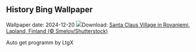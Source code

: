 ## History Bing Wallpaper
Wallpaper date: 2024-12-20
![](https://www.bing.com/th?id=OHR.SantaClausVillage_EN-IN8131344842_UHD.jpg&w=1000)Download: [Santa Claus Village in Rovaniemi, Lapland, Finland (© Smelov/Shutterstock)](https://www.bing.com/th?id=OHR.SantaClausVillage_EN-IN8131344842_UHD.jpg)

Auto get programm by LtgX
